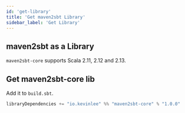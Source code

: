 ```yaml
---
id: 'get-library'
title: 'Get maven2sbt Library'
sidebar_label: 'Get Library'
---
```


## maven2sbt as a Library

`maven2sbt-core` supports Scala 2.11, 2.12 and 2.13.


## Get maven2sbt-core lib

Add it to `build.sbt`.
```scala
libraryDependencies += "io.kevinlee" %% "maven2sbt-core" % "1.0.0"
```
